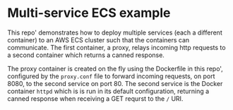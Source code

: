 # Multi-service ECS example

This repo' demonstrates how to deploy multiple services (each a different container) to an AWS ECS cluster
such that the containers can communicate.  The first container, a proxy, relays incoming http
requests to a second container which returns a canned response.

The proxy container is created on the fly using the Dockerfile in this repo', configured by the
`proxy.conf` file to forward incoming requests, on port 8080, to the second service on port 80.
The second service is the Docker container `httpd` which is is run in its default configuration,
returning a canned response when receiving a GET requrst to the `/` URI.

